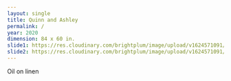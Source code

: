 ```yaml
---
layout: single
title: Quinn and Ashley
permalink: /
year: 2020
dimension: 84 x 60 in.
slide1: https://res.cloudinary.com/brightplum/image/upload/v1624571091/ashleyjan/2020/Quinn_and_Ashley_.jpg
slide2: https://res.cloudinary.com/brightplum/image/upload/v1624571091/ashleyjan/2020/Quinn_and_Ashley_.jpg
---
```


Oil on linen
